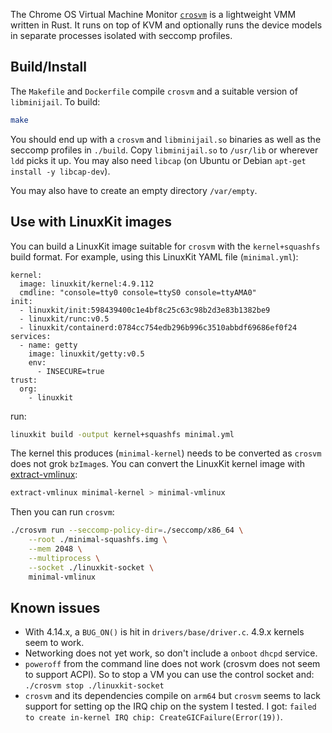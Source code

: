 The Chrome OS Virtual Machine Monitor
[`crosvm`](https://chromium.googlesource.com/chromiumos/platform/crosvm/)
is a lightweight VMM written in Rust. It runs on top of KVM and
optionally runs the device models in separate processes isolated with
seccomp profiles.


## Build/Install

The `Makefile` and `Dockerfile` compile `crosvm` and a suitable
version of `libminijail`. To build:

```sh
make
```

You should end up with a `crosvm` and `libminijail.so` binaries as
well as the seccomp profiles in `./build`. Copy `libminijail.so` to
`/usr/lib` or wherever `ldd` picks it up. You may also need `libcap`
(on Ubuntu or Debian `apt-get install -y libcap-dev`).

You may also have to create an empty directory `/var/empty`.


## Use with LinuxKit images

You can build a LinuxKit image suitable for `crosvm` with the
`kernel+squashfs` build format. For example, using this LinuxKit
YAML file (`minimal.yml`):

```
kernel:
  image: linuxkit/kernel:4.9.112
  cmdline: "console=tty0 console=ttyS0 console=ttyAMA0"
init:
  - linuxkit/init:598439400c1e4bf8c25c63c98b2d3e83b1382be9
  - linuxkit/runc:v0.5
  - linuxkit/containerd:0784cc754edb296b996c3510abbdf69686ef0f24
services:
  - name: getty
    image: linuxkit/getty:v0.5
    env:
      - INSECURE=true
trust:
  org:
    - linuxkit
```

run:

```sh
linuxkit build -output kernel+squashfs minimal.yml
```

The kernel this produces (`minimal-kernel`) needs to be converted as
`crosvm` does not grok `bzImage`s. You can convert the LinuxKit kernel
image with
[extract-vmlinux](https://raw.githubusercontent.com/torvalds/linux/master/scripts/extract-vmlinux):

```sh
extract-vmlinux minimal-kernel > minimal-vmlinux
```

Then you can run `crosvm`:
```sh
./crosvm run --seccomp-policy-dir=./seccomp/x86_64 \
    --root ./minimal-squashfs.img \
    --mem 2048 \
    --multiprocess \
    --socket ./linuxkit-socket \
    minimal-vmlinux
```

## Known issues

- With 4.14.x, a `BUG_ON()` is hit in `drivers/base/driver.c`. 4.9.x
  kernels seem to work.
- Networking does not yet work, so don't include a `onboot` `dhcpd` service.
- `poweroff` from the command line does not work (crosvm does not seem
  to support ACPI). So to stop a VM you can use the control socket
  and: `./crosvm stop ./linuxkit-socket`
- `crosvm` and its dependencies compile on `arm64` but `crosvm` seems
  to lack support for setting op the IRQ chip on the system I
  tested. I got: `failed to create in-kernel IRQ chip:
  CreateGICFailure(Error(19))`.
